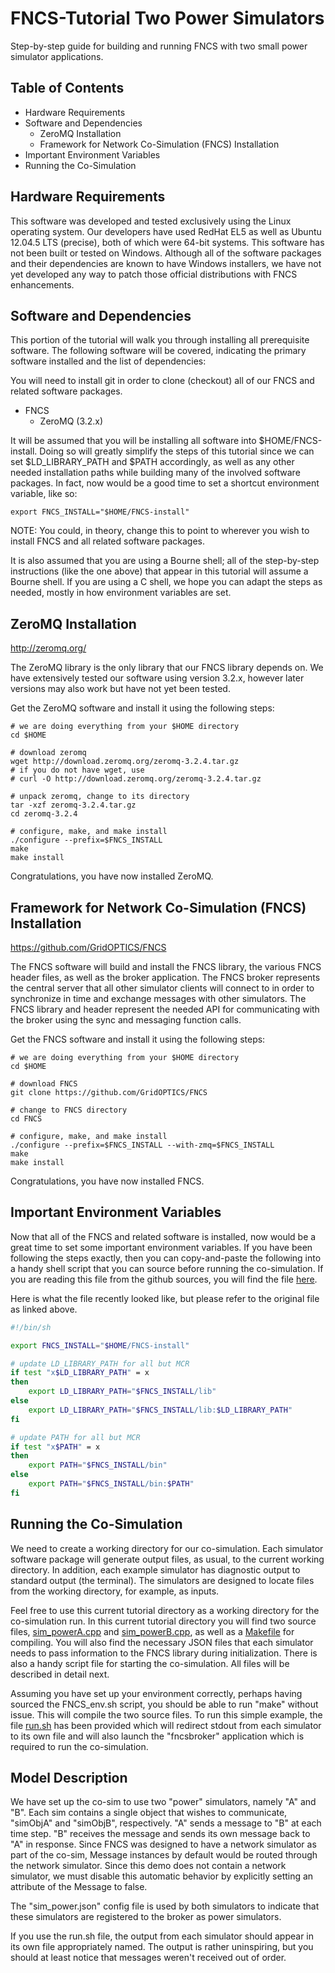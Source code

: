 FNCS-Tutorial Two Power Simulators
==================================

Step-by-step guide for building and running FNCS with two small
power simulator applications.

Table of Contents
-----------------
- Hardware Requirements
- Software and Dependencies
  - ZeroMQ Installation
  - Framework for Network Co-Simulation (FNCS) Installation
- Important Environment Variables
- Running the Co-Simulation

Hardware Requirements
---------------------
This software was developed and tested exclusively using the Linux
operating system.  Our developers have used RedHat EL5 as well as Ubuntu
12.04.5 LTS (precise), both of which were 64-bit systems. This software
has not been built or tested on Windows. Although all of the software
packages and their dependencies are known to have Windows installers, we
have not yet developed any way to patch those official distributions
with FNCS enhancements.

Software and Dependencies
-------------------------
This portion of the tutorial will walk you through installing all
prerequisite software. The following software will be covered,
indicating the primary software installed and the list of dependencies:

You will need to install git in order to clone (checkout) all of our
FNCS and related software packages.

- FNCS
  - ZeroMQ (3.2.x)

It will be assumed that you will be installing all software into
$HOME/FNCS-install. Doing so will greatly simplify the steps of this
tutorial since we can set $LD_LIBRARY_PATH and $PATH accordingly, as
well as any other needed installation paths while building many of the
involved software packages. In fact, now would be a good time to set a
shortcut environment variable, like so:

```
export FNCS_INSTALL="$HOME/FNCS-install"
```

NOTE: You could, in theory, change this to point to wherever you wish to
install FNCS and all related software packages.

It is also assumed that you are using a Bourne shell; all of the
step-by-step instructions (like the one above) that appear in this
tutorial  will assume a Bourne shell. If you are using a C shell, we
hope you can adapt the steps as needed, mostly in how environment
variables are set.

ZeroMQ Installation
-------------------
http://zeromq.org/

The ZeroMQ library is the only library that our FNCS library depends on.
We have extensively tested our software using version 3.2.x, however
later versions may also work but have not yet been tested.

Get the ZeroMQ software and install it using the following steps:

```
# we are doing everything from your $HOME directory
cd $HOME

# download zeromq
wget http://download.zeromq.org/zeromq-3.2.4.tar.gz
# if you do not have wget, use
# curl -O http://download.zeromq.org/zeromq-3.2.4.tar.gz

# unpack zeromq, change to its directory
tar -xzf zeromq-3.2.4.tar.gz
cd zeromq-3.2.4

# configure, make, and make install 
./configure --prefix=$FNCS_INSTALL
make
make install
```

Congratulations, you have now installed ZeroMQ. 

Framework for Network Co-Simulation (FNCS) Installation
-------------------------------------------------------
https://github.com/GridOPTICS/FNCS

The FNCS software will build and install the FNCS library, the various
FNCS header files, as well as the broker application. The FNCS broker
represents the central server that all other simulator clients will
connect to in order to synchronize in time and exchange messages with
other simulators. The FNCS library and header represent the needed API
for communicating with the broker using the sync and messaging function
calls.

Get the FNCS software and install it using the following steps:

```
# we are doing everything from your $HOME directory
cd $HOME

# download FNCS
git clone https://github.com/GridOPTICS/FNCS

# change to FNCS directory
cd FNCS

# configure, make, and make install 
./configure --prefix=$FNCS_INSTALL --with-zmq=$FNCS_INSTALL
make
make install
```

Congratulations, you have now installed FNCS.

Important Environment Variables
-------------------------------
Now that all of the FNCS and related software is installed, now would be
a great time to set some important environment variables. If you have
been following the steps exactly, then you can copy-and-paste the
following into a handy shell script that you can source before running
the co-simulation. If you are reading this file from the github sources,
you will find the file [here](demo-power-power/FNCS_env.sh).

Here is what the file recently looked like, but please refer to the
original file as linked above.

```Bash
#!/bin/sh

export FNCS_INSTALL="$HOME/FNCS-install"

# update LD_LIBRARY_PATH for all but MCR
if test "x$LD_LIBRARY_PATH" = x
then
    export LD_LIBRARY_PATH="$FNCS_INSTALL/lib"
else
    export LD_LIBRARY_PATH="$FNCS_INSTALL/lib:$LD_LIBRARY_PATH"
fi

# update PATH for all but MCR
if test "x$PATH" = x
then
    export PATH="$FNCS_INSTALL/bin"
else
    export PATH="$FNCS_INSTALL/bin:$PATH"
fi
```

Running the Co-Simulation
-------------------------
We need to create a working directory for our co-simulation. Each
simulator software package will generate output files, as usual, to the
current working directory. In addition, each example simulator has
diagnostic output to standard output (the terminal). The simulators are
designed to locate files from the working directory, for example, as
inputs. 

Feel free to use this current tutorial directory as a working directory
for the co-simulation run.  In this current tutorial directory you will
find two source files, [sim_powerA.cpp](demo-power-power/sim_powerA.cpp) and
[sim_powerB.cpp](demo-power-power/sim_powerB.cpp), as well as a
[Makefile](demo-power-power/Makefile) for compiling.  You will also find the
necessary JSON files that each simulator needs to pass information to
the FNCS library during initialization.  There is also a handy script
file for starting the co-simulation.  All files will be described in
detail next.

Assuming you have set up your environment correctly, perhaps having
sourced the FNCS_env.sh script, you should be able to run "make" without
issue. This will compile the two source files. To run this simple
example, the file [run.sh](demo-power-power/run.sh) has been provided which
will redirect stdout from each simulator to its own file and will also
launch the "fncsbroker" application which is required to run the
co-simulation.

Model Description
-----------------
We have set up the co-sim to use two "power" simulators, namely "A" and
"B". Each sim contains a single object that wishes to communicate,
"simObjA" and "simObjB", respectively. "A" sends a message to "B" at
each time step. "B" receives the message and sends its own message back
to "A" in response. Since FNCS was designed to have a network simulator
as part of the co-sim, Message instances by default would be routed
through the network simulator. Since this demo does not contain a
network simulator, we must disable this automatic behavior by explicitly
setting an attribute of the Message to false.

The "sim_power.json" config file is used by both simulators to indicate
that these simulators are registered to the broker as power simulators.

If you use the run.sh file, the output from each simulator should appear
in its own file appropriately named. The output is rather uninspiring,
but you should at least notice that messages weren't received out of
order.
